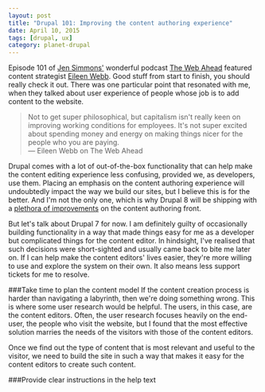 ```yaml
---
layout: post
title: "Drupal 101: Improving the content authoring experience"
date: April 10, 2015
tags: [drupal, ux]
category: planet-drupal
---
```

Episode 101 of [Jen Simmons'](http://jensimmons.com/) wonderful podcast [The Web Ahead](http://thewebahead.net/101) featured content strategist [Eileen Webb](http://webmeadow.com/). Good stuff from start to finish, you should really check it out. There was one particular point that resonated with me, when they talked about user experience of people whose job is to add content to the website.

>Not to get super philosophical, but capitalism isn't really keen on improving working conditions for employees. It's not super excited about spending money and energy on making things nicer for the people who you are paying.  
― Eileen Webb on The Web Ahead

Drupal comes with a lot of out-of-the-box functionality that can help make the content editing experience less confusing, provided we, as developers, use them. Placing an emphasis on the content authoring experience will undoubtedly impact the way we build our sites, but I believe this is for the better. And I'm not the only one, which is why Drupal 8 will be shipping with a [plethora of improvements](http://wimleers.com/article/drupal-8-structured-content-authoring-experience) on the content authoring front.

But let's talk about Drupal 7 for now. I am definitely guilty of occasionally building functionality in a way that made things easy for me as a developer but complicated things for the content editor. In hindsight, I've realised that such decisions were short-sighted and usually came back to bite me later on. If I can help make the content editors' lives easier, they're more willing to use and explore the system on their own. It also means less support tickets for me to resolve.

###Take time to plan the content model
If the content creation process is harder than navigating a labyrinth, then we're doing something wrong. This is where some user research would be helpful. The users, in this case, are the content editors. Often, the user research focuses heavily on the end-user, the people who visit the website, but I found that the most effective solution marries the needs of the visitors with those of the content editors.

Once we find out the type of content that is most relevant and useful to the visitor, we need to build the site in such a way that makes it easy for the content editors to create such content.

###Provide clear instructions in the help text
